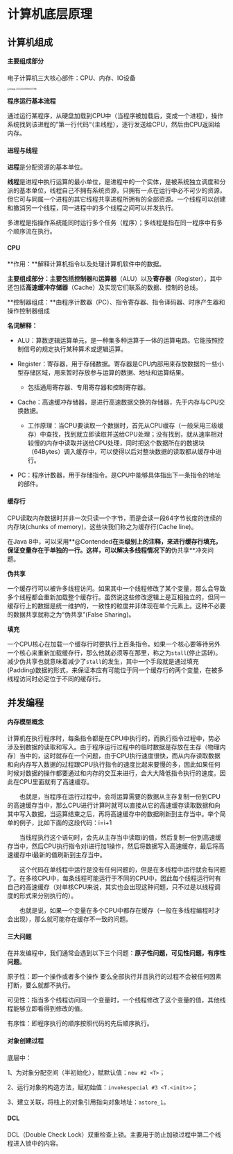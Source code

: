 # 计算机底层原理

## 计算机组成

#### 主要组成部分

电子计算机三大核心部件：CPU、内存、IO设备

<img src="C:\Users\TRT\AppData\Roaming\Typora\typora-user-images\image-20220206184937788.png" alt="image-20220206184937788" style="zoom:33%;" />

**程序运行基本流程**

通过运行某程序，从硬盘加载到CPU中（当程序被加载后，变成一个进程），操作系统找到该进程的”第一行代码“（主线程），逐行发送给CPU，然后由CPU返回给内存。



#### 进程与线程

**进程**是分配资源的基本单位。

**线程**是进程中执行运算的最小单位，是进程中的一个实体，是被系统独立调度和分派的基本单位，线程自己不拥有系统资源，只拥有一点在运行中必不可少的资源，但它可与同属一个进程的其它线程共享进程所拥有的全部资源。一个线程可以创建和撤消另一个线程，同一进程中的多个线程之间可以并发执行。

多进程是指操作系统能同时运行多个任务（程序）；多线程是指在同一程序中有多个顺序流在执行。



#### CPU

**作用：**解释计算机指令以及处理计算机软件中的数据。

**主要组成部分：**主要包括**控制器**和**运算器**（ALU）以及**寄存器**（Register），其中还包括**高速缓冲存储器**（Cache）及实现它们联系的数据、控制的总线。

**控制器组成：**由程序计数器（PC）、指令寄存器、指令译码器、时序产生器和操作控制器组成

**名词解释：**

* ALU：算数逻辑运算单元，是一种集多种运算于一体的运算电路。它能按照控制信号的规定执行某种算术或逻辑运算。

* Register：寄存器，用于存储数据。寄存器是CPU内部用来存放数据的一些小型存储区域，用来暂时存放参与运算的数据、地址和运算结果。
  * 包括通用寄存器、专用寄存器和控制寄存器。

* Cache：高速缓冲存储器，是进行高速数据交换的存储器，先于内存与CPU交换数据。
  * 工作原理：当CPU要读取一个数据时，首先从CPU缓存（一般采用三级缓存）中查找，找到就立即读取并送给CPU处理；没有找到，就从速率相对较慢的内存中读取并送给CPU处理，同时把这个数据所在的数据块（64Bytes）调入缓存中，可以使得以后对整块数据的读取都从缓存中进行。
* PC：程序计数器，用于存储指令。是CPU中能够具体指出下一条指令的地址的部件。



#### 缓存行

CPU读取内存数据时并非一次只读一个字节，而是会读一段64字节长度的连续的内存块(chunks of memory)，这些块我们称之为缓存行(Cache line)。

在Java 8中，可以采用**@Contended**在**类**级别上的注释，来进行缓存行填充，保证变量存在于单独的一行。这样，可以解决多线程情况下的**伪共享**冲突问题。

**伪共享**

一个缓存行可以被许多线程访问。如果其中一个线程修改了某个变量，那么会导致多个线程都会重新加载整个缓存行。虽然说这些修改逻辑上是互相独立的，但同一缓存行上的数据是统一维护的，一致性的粒度并非体现在单个元素上。这种不必要的数据共享就称之为“伪共享”(False Sharing)。

**填充**

一个CPU核心在加载一个缓存行时要执行上百条指令。如果一个核心要等待另外一个核心来重新加载缓存行，那么他就必须等在那里，称之为`stall`(停止运转)。减少伪共享也就意味着减少了`stall`的发生，其中一个手段就是通过填充(Padding)数据的形式，来保证本应有可能位于同一个缓存行的两个变量，在被多线程访问时必定位于不同的缓存行。



## 并发编程

#### 内存模型概念

计算机在执行程序时，每条指令都是在CPU中执行的，而执行指令过程中，势必涉及到数据的读取和写入。由于程序运行过程中的临时数据是存放在主存（物理内存）当中的，这时就存在一个问题，由于CPU执行速度很快，而从内存读取数据和向内存写入数据的过程跟CPU执行指令的速度比起来要慢的多，因此如果任何时候对数据的操作都要通过和内存的交互来进行，会大大降低指令执行的速度。因此在CPU里面就有了高速缓存。

　　也就是，当程序在运行过程中，会将运算需要的数据从主存复制一份到CPU的高速缓存当中，那么CPU进行计算时就可以直接从它的高速缓存读取数据和向其中写入数据，当运算结束之后，再将高速缓存中的数据刷新到主存当中。举个简单的例子，比如下面的这段代码：i=i+1

 　　当线程执行这个语句时，会先从主存当中读取i的值，然后复制一份到高速缓存当中，然后CPU执行指令对i进行加1操作，然后将数据写入高速缓存，最后将高速缓存中i最新的值刷新到主存当中。

　　这个代码在单线程中运行是没有任何问题的，但是在多线程中运行就会有问题了。在多核CPU中，每条线程可能运行于不同的CPU中，因此每个线程运行时有自己的高速缓存（对单核CPU来说，其实也会出现这种问题，只不过是以线程调度的形式来分别执行的）。

　　也就是说，如果一个变量在多个CPU中都存在缓存（一般在多线程编程时才会出现），那么就可能存在缓存不一致的问题。



#### 三大问题

在并发编程中，我们通常会遇到以下三个问题：**原子性问题，可见性问题，有序性问题**。

原子性：即一个操作或者多个操作 要么全部执行并且执行的过程不会被任何因素打断，要么就都不执行。

可见性：指当多个线程访问同一个变量时，一个线程修改了这个变量的值，其他线程能够立即看得到修改的值。

有序性：即程序执行的顺序按照代码的先后顺序执行。



#### 对象创建过程

底层中：

1、为对象分配空间（半初始化），赋默认值：`new #2 <T>`；

2、运行对象的构造方法，赋初始值：`invokespecial #3 <T.<init>>`；

3、建立关联，将栈上的对象引用指向对象地址：`astore_1`。



#### DCL

DCL（Double Check Lock）双重检查上锁。主要用于防止加锁过程中第二个线程进入锁中的内容。



